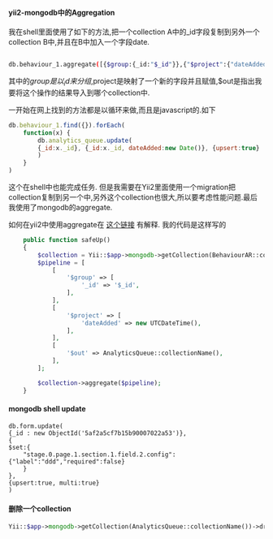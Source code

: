 #### yii2-mongodb中的Aggregation

我在shell里面使用了如下的方法,把一个collection A中的_id字段复制到另外一个collection B中,并且在B中加入一个字段date.

```bash

db.behaviour_1.aggregate([{$group:{_id:"$_id"}},{"$project":{"dateAdded":new Date()}},{$out:"analytics_queue"}])

```

其中的$group是以_id来分组,$project是映射了一个新的字段并且赋值,$out是指出我要将这个操作的结果导入到哪个collection中.

一开始在网上找到的方法都是以循环来做,而且是javascript的.如下
```javascript
db.behaviour_1.find({}).forEach(
    function(x) {
        db.analytics_queue.update(
        {_id:x._id}, {_id:x._id, dateAdded:new Date()}, {upsert:true}
        )
    }
)
```
这个在shell中也能完成任务. 但是我需要在Yii2里面使用一个migration把collection复制到另一个中,另外这个collection也很大,所以要考虑性能问题.最后我使用了mongodb的aggregate.

如何在yii2中使用aggregate在 [这个链接](https://github.com/yiisoft/yii2-mongodb/blob/master/docs/guide/usage-aggregation.md) 有解释. 我的代码是这样写的

```php
    public function safeUp()
    {
        $collection = Yii::$app->mongodb->getCollection(BehaviourAR::collectionName());
        $pipeline = [
            [
                '$group' => [
                    '_id' => '$_id',
                ],
            ],
            [
                '$project' => [
                    'dateAdded' => new UTCDateTime(),
                ],
            ],
            [
                '$out' => AnalyticsQueue::collectionName(),
            ],
        ];

        $collection->aggregate($pipeline);
    }
```


#### mongodb shell update

```
db.form.update(
{_id : new ObjectId('5af2a5cf7b15b90007022a53')}, 
{
$set:{
    "stage.0.page.1.section.1.field.2.config":{"label":"ddd","required":false}
    }
},
{upsert:true, multi:true}
)
```

#### 删除一个collection

```php
Yii::$app->mongodb->getCollection(AnalyticsQueue::collectionName())->drop();
```


